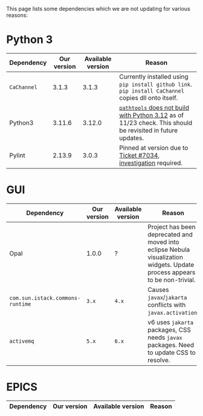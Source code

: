 This page lists some dependencies which we are not updating for various reasons:

# Python 3

| Dependency | Our version | Available version | Reason |
| --- | --- | --- | --- |
| `CaChannel` | 3.1.3 | 3.1.3 | Currently installed using `pip install github link`. `pip install CaChannel` copies dll onto itself. |
| Python3 | 3.11.6 | 3.12.0 | [`pathtools` does not build with Python 3.12](https://github.com/gorakhargosh/pathtools/issues/13) as of 11/23 check. This should be revisited in future updates. |
| Pylint | 2.13.9 | 3.0.3 | Pinned at version due to [Ticket #7034](https://github.com/ISISComputingGroup/IBEX/issues/7034), [investigation](https://github.com/ISISComputingGroup/IBEX/issues/8148) required. |

# GUI

| Dependency | Our version | Available version | Reason |
| --- | --- | --- | --- |
| Opal | 1.0.0 | ? | Project has been deprecated and moved into eclipse Nebula visualization widgets. Update process appears to be non-trivial. |
| `com.sun.istack.commons-runtime` | `3.x` | `4.x` | Causes `javax`/`jakarta` conflicts with `javax.activation`. |
| `activemq` | `5.x` | `6.x` | v6 uses `jakarta` packages, CSS needs `javax` packages. Need to update CSS to resolve. |

# EPICS

| Dependency | Our version | Available version | Reason |
| --- | --- | --- | --- |
